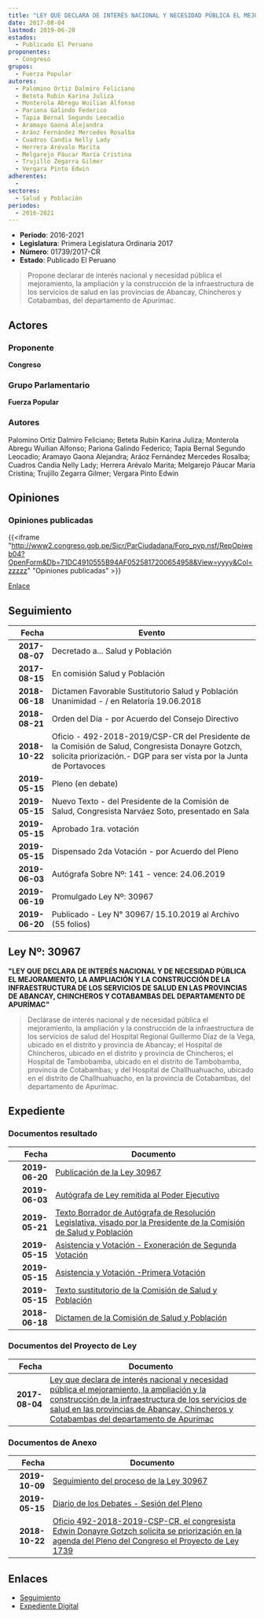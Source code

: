 ```yaml
---
title: "LEY QUE DECLARA DE INTERÉS NACIONAL Y NECESIDAD PÚBLICA EL MEJORAMIENTO, LA AMPLIACIÓN Y LA CONSTRUCCIÓN DE LA INFRAESTRUCTURA DE LOS SERVICIOS DE SALUD EN LAS PROVINCIAS DE ABANCAY, CHINCHEROS Y COTABAMBAS DEL DEPARTAMENTO DE APURÍMAC"
date: 2017-08-04
lastmod: 2019-06-20
estados: 
  - Publicado El Peruano
proponentes: 
  - Congreso
grupos: 
  - Fuerza Popular
autores: 
  - Palomino Ortiz Dalmiro Feliciano
  - Beteta Rubín Karina Juliza
  - Monterola Abregu Wuilian Alfonso
  - Pariona Galindo Federico
  - Tapia Bernal Segundo Leocadio
  - Aramayo Gaona Alejandra
  - Aráoz Fernández Mercedes Rosalba
  - Cuadros Candia Nelly Lady
  - Herrera Arévalo Marita
  - Melgarejo Páucar María Cristina
  - Trujillo Zegarra Gilmer
  - Vergara Pinto Edwin
adherentes: 
  - 
sectores: 
  - Salud y Población
periodos: 
  - 2016-2021
---
```


- **Periodo**: 2016-2021
- **Legislatura**: Primera Legislatura Ordinaria 2017
- **Número**: 01739/2017-CR
- **Estado**: Publicado El Peruano

> Propone declarar de interés nacional y necesidad pública el mejoramiento, la ampliación y la construcción de la infraestructura de los servicios de salud en las provincias de Abancay, Chincheros y Cotabambas, del departamento de Apurímac.


## Actores

### Proponente

**Congreso**

### Grupo Parlamentario

**Fuerza Popular**

### Autores

Palomino Ortiz Dalmiro Feliciano; Beteta Rubín Karina Juliza; Monterola Abregu Wuilian Alfonso; Pariona Galindo Federico; Tapia Bernal Segundo Leocadio; Aramayo Gaona Alejandra; Aráoz Fernández Mercedes Rosalba; Cuadros Candia Nelly Lady; Herrera Arévalo Marita; Melgarejo Páucar María Cristina; Trujillo Zegarra Gilmer; Vergara Pinto Edwin


## Opiniones

### Opiniones publicadas

{{<iframe "http://www2.congreso.gob.pe/Sicr/ParCiudadana/Foro_pvp.nsf/RepOpiweb04?OpenForm&Db=71DC4910555B94AF0525817200654958&View=yyyy&Col=zzzzz" "Opiniones publicadas" >}}

[Enlace](http://www2.congreso.gob.pe/Sicr/ParCiudadana/Foro_pvp.nsf/RepOpiweb04?OpenForm&Db=71DC4910555B94AF0525817200654958&View=yyyy&Col=zzzzz)

## Seguimiento

| Fecha | Evento |
|------:|--------|
| **2017-08-07** | Decretado a... Salud y Población|
| **2017-08-15** | En comisión Salud y Población|
| **2018-06-18** | Dictamen Favorable Sustitutorio Salud y Población Unanimidad - / en Relatoría 19.06.2018|
| **2018-08-21** | Orden del Día - por Acuerdo del Consejo Directivo|
| **2018-10-22** | Oficio - 492-2018-2019/CSP-CR del Presidente de la Comisión de Salud, Congresista Donayre Gotzch, solicita priorización.- DGP para ser vista por la Junta de Portavoces|
| **2019-05-15** | Pleno (en debate)|
| **2019-05-15** | Nuevo Texto - del Presidente de la Comisión de Salud, Congresista Narváez Soto, presentado en Sala|
| **2019-05-15** | Aprobado 1ra. votación|
| **2019-05-15** | Dispensado 2da Votación - por Acuerdo del Pleno|
| **2019-06-03** | Autógrafa Sobre Nº: 141 - vence: 24.06.2019|
| **2019-06-19** | Promulgado Ley Nº: 30967|
| **2019-06-20** | Publicado - Ley N° 30967/ 15.10.2019 al Archivo (55 folios)|

## Ley Nº: 30967

**"LEY QUE DECLARA DE INTERÉS NACIONAL Y DE NECESIDAD PÚBLICA EL MEJORAMIENTO, LA AMPLIACIÓN Y LA CONSTRUCCIÓN DE LA INFRAESTRUCTURA DE LOS SERVICIOS DE SALUD EN LAS PROVINCIAS DE ABANCAY, CHINCHEROS Y COTABAMBAS DEL DEPARTAMENTO DE APURÍMAC"**

> Declárase de interés nacional y de necesidad pública el mejoramiento, la ampliación y la construcción de la infraestructura de los servicios de salud del Hospital Regional Guillermo Díaz de la Vega, ubicado en el distrito y provincia de Abancay; el Hospital de Chincheros, ubicado en el distrito y provincia de Chincheros; el Hospital de Tambobamba, ubicado en el distrito de Tambobamba, provincia de Cotabambas; y del Hospital de Challhuahuacho, ubicado en el distrito de Challhuahuacho, en la provincia de Cotabambas, del departamento de Apurímac.


## Expediente


### Documentos resultado

| Fecha | Documento |
|------:|--------|
| **2019-06-20** | [Publicación de la Ley 30967](http://www.leyes.congreso.gob.pe/Documentos/2016_2021/ADLP/Normas_Legales/30967-LEY.pdf) |
| **2019-06-03** | [Autógrafa de Ley remitida al Poder Ejecutivo](http://www.leyes.congreso.gob.pe/Documentos/2016_2021/ADLP/Texto_Aprobado/AU0173920190603.pdf) |
| **2019-05-21** | [Texto Borrador de Autógrafa de Resolución Legislativa, visado por la Presidente de la Comisión de Salud y Población](http://www.leyes.congreso.gob.pe/Documentos/2016_2021/Texto_Borrador_de_Autografa/BAU0173920190521.pdf) |
| **2019-05-15** | [Asistencia y Votación - Exoneración de Segunda Votación](http://www.leyes.congreso.gob.pe/Documentos/2016_2021/Asistencia_y_Votacion/Proyectos_de_Ley/Exoneracion_de_Segunda_Votacion/AESV0173920190515.pdf) |
| **2019-05-15** | [Asistencia y Votación -Primera Votación](http://www.leyes.congreso.gob.pe/Documentos/2016_2021/Asistencia_y_Votacion/Proyectos_de_Ley/AV0173920190515.pdf) |
| **2019-05-15** | [Texto sustitutorio de la Comisión de Salud y Población](http://www.leyes.congreso.gob.pe/Documentos/2016_2021/Texto_Sustitutorio/Proyectos_de_Ley/TS0173920190515..pdf) |
| **2018-06-18** | [Dictamen de la Comisión de Salud y Población](http://www.leyes.congreso.gob.pe/Documentos/2016_2021/Dictamenes/Proyectos_de_Ley/01739DC21MAY20180618.PDF) |

### Documentos del Proyecto de Ley

| Fecha | Documento |
|------:|--------|
| **2017-08-04** | [Ley que declara de interés nacional y necesidad pública el mejoramiento, la ampliación y la construcción de la infraestructura de los servicios de salud en las provincias de Abancay, Chincheros y Cotabambas del departamento de Apurímac](http://www.leyes.congreso.gob.pe/Documentos/2016_2021/Proyectos_de_Ley_y_de_Resoluciones_Legislativas/PL0173920170804..pdf) |

### Documentos de Anexo

| Fecha | Documento |
|------:|--------|
| **2019-10-09** | [Seguimiento del proceso de la Ley 30967](http://www.leyes.congreso.gob.pe/Documentos/2016_2021/Seguimiento_de_Proyectos_de_Ley/01739PL20191009.pdf) |
| **2019-05-15** | [Diario de los Debates - Sesión del Pleno](http://www2.congreso.gob.pe/Sicr/DiarioDebates/Publicad.nsf/SesionesPleno/05256D6E0073DFE9052583FC0055A63E/$FILE/SLO-2018-9.pdf) |
| **2018-10-22** | [Oficio 492-2018-2019-CSP-CR, el congresista Edwin Donayre Gotzch solicita se priorización en la agenda del Pleno del Congreso el Proyecto de Ley 1739](http://www.leyes.congreso.gob.pe/Documentos/2016_2021/Oficios/Comisiones_Ordinarias/OFICIO-492-2018-2019-CSP-CR.pdf) |

## Enlaces 

- [Seguimiento](http://www2.congreso.gob.pe/Sicr/TraDocEstProc/CLProLey2016.nsf/f7fff46988ca05b1052578e100829cc7/e7e42ef4ae047b6b052581720073c3bc?OpenDocument)
- [Expediente Digital](http://www2.congreso.gob.pe/Sicr/TraDocEstProc/CLProLey2016.nsf/f7fff46988ca05b1052578e100829cc7/e7e42ef4ae047b6b052581720073c3bc?OpenDocument&Click=05257FB7005EB655.eb71d0cf91d8294e05256cdf006b5706/$Body/0.1C6C)
